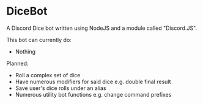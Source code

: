 # DiceBot

A Discord Dice bot written using NodeJS and a module called "Discord.JS".

This bot can currently do:
* Nothing

Planned:
* Roll a complex set of dice
* Have numerous modifiers for said dice e.g. double final result
* Save user's dice rolls under an alias
* Numerous utility bot functions e.g. change command prefixes
